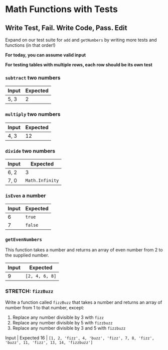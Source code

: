 # Math Functions with Tests

## Write Test, Fail. Write Code, Pass. Edit

Expand on our test suite for `add` and `getNumbers` by writing more tests and  functions (in that order!)

**For today, you can assume valid input**

**For testing tables with multiple rows, each row should be its own test**

### `subtract` two numbers

Input | Expected
---|---
5, 3 | 2

### `multiply` two numbers

Input | Expected
---|---
4, 3 | 12

### `divide` two numbers

Input | Expected
---|---
6, 2 | 3
7, 0 | `Math.Infinity`

### `isEven` a number

Input | Expected
---|---
6 | `true`
7 | `false`

### `getEvenNumbers`

This function takes a number and returns an array of even number from 2 to the supplied number.

Input | Expected
---|---
9 | `[2, 4, 6, 8]`

### STRETCH: `fizzBuzz`

Write a function called `fizzBuzz` that takes a number and returns an array of number from 1 to that number, except:
1. Replace any number divisible by 3 with `fizz`
1. Replace any number divisible by 5 with `fizzbuzz`
1. Replace any number divisible by 3 and 5 with `fizzbuzz`

Input | Expected
16 | `[1, 2, 'fizz', 4, 'buzz', 'fizz', 7, 8, 'fizz', 'buzz', 11, 'fizz', 13, 14, 'fizzbuzz']`
